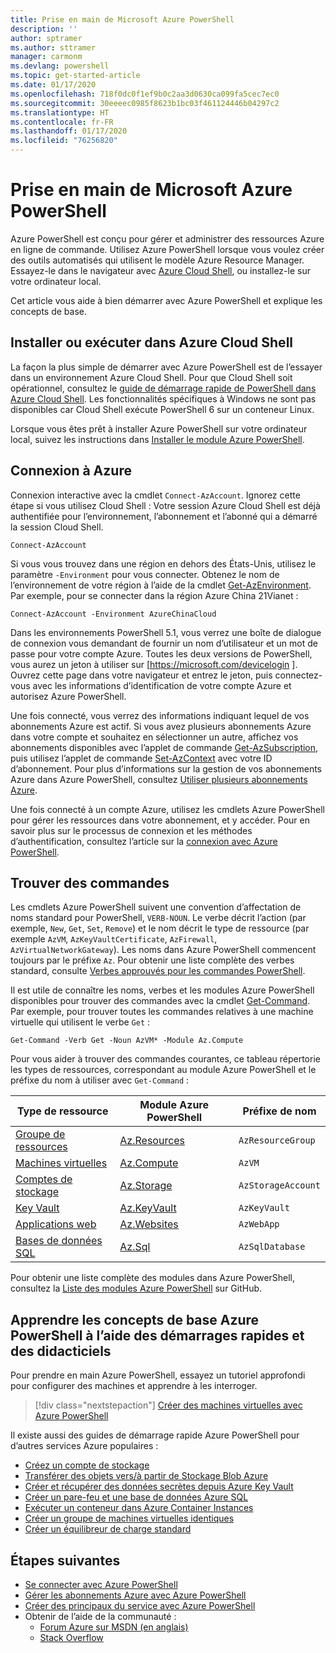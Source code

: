 ```yaml
---
title: Prise en main de Microsoft Azure PowerShell
description: ''
author: sptramer
ms.author: sttramer
manager: carmonm
ms.devlang: powershell
ms.topic: get-started-article
ms.date: 01/17/2020
ms.openlocfilehash: 718f0dc0f1ef9b0c2aa3d0630ca099fa5cec7ec0
ms.sourcegitcommit: 30eeeec0985f8623b1bc03f461124446b04297c2
ms.translationtype: HT
ms.contentlocale: fr-FR
ms.lasthandoff: 01/17/2020
ms.locfileid: "76256820"
---
```

# <a name="get-started-with-azure-powershell"></a>Prise en main de Microsoft Azure PowerShell

Azure PowerShell est conçu pour gérer et administrer des ressources Azure en ligne de commande. Utilisez Azure PowerShell lorsque vous voulez créer des outils automatisés qui utilisent le modèle Azure Resource Manager.
Essayez-le dans le navigateur avec [Azure Cloud Shell](/azure/cloud-shell/overview), ou installez-le sur votre ordinateur local.

Cet article vous aide à bien démarrer avec Azure PowerShell et explique les concepts de base.

## <a name="install-or-run-in-azure-cloud-shell"></a>Installer ou exécuter dans Azure Cloud Shell

La façon la plus simple de démarrer avec Azure PowerShell est de l’essayer dans un environnement Azure Cloud Shell.
Pour que Cloud Shell soit opérationnel, consultez le [guide de démarrage rapide de PowerShell dans Azure Cloud Shell](/azure/cloud-shell/quickstart-powershell).
Les fonctionnalités spécifiques à Windows ne sont pas disponibles car Cloud Shell exécute PowerShell 6 sur un conteneur Linux.

Lorsque vous êtes prêt à installer Azure PowerShell sur votre ordinateur local, suivez les instructions dans [Installer le module Azure PowerShell](install-az-ps.md).

## <a name="sign-in-to-azure"></a>Connexion à Azure

Connexion interactive avec la cmdlet `Connect-AzAccount`. Ignorez cette étape si vous utilisez Cloud Shell : Votre session Azure Cloud Shell est déjà authentifiée pour l’environnement, l’abonnement et l’abonné qui a démarré la session Cloud Shell.

```azurepowershell-interactive
Connect-AzAccount
```

Si vous vous trouvez dans une région en dehors des États-Unis, utilisez le paramètre `-Environment` pour vous connecter. Obtenez le nom de l’environnement de votre région à l’aide de la cmdlet [Get-AzEnvironment](/powershell/module/Az.Accounts/Get-AzEnvironment). Par exemple, pour se connecter dans la région Azure China 21Vianet :

```azurepowershell-interactive
Connect-AzAccount -Environment AzureChinaCloud
```

Dans les environnements PowerShell 5.1, vous verrez une boîte de dialogue de connexion vous demandant de fournir un nom d’utilisateur et un mot de passe pour votre compte Azure. Toutes les deux versions de PowerShell, vous aurez un jeton à utiliser sur [https://microsoft.com/devicelogin ].
Ouvrez cette page dans votre navigateur et entrez le jeton, puis connectez-vous avec les informations d’identification de votre compte Azure et autorisez Azure PowerShell.

Une fois connecté, vous verrez des informations indiquant lequel de vos abonnements Azure est actif. Si vous avez plusieurs abonnements Azure dans votre compte et souhaitez en sélectionner un autre, affichez vos abonnements disponibles avec l’applet de commande [Get-AzSubscription](/powershell/module/az.accounts/get-azsubscription), puis utilisez l’applet de commande [Set-AzContext](/powershell/module/az.accounts/set-azcontext) avec votre ID d’abonnement.
Pour plus d’informations sur la gestion de vos abonnements Azure dans Azure PowerShell, consultez [Utiliser plusieurs abonnements Azure](manage-subscriptions-azureps.md).

Une fois connecté à un compte Azure, utilisez les cmdlets Azure PowerShell pour gérer les ressources dans votre abonnement, et y accéder. Pour en savoir plus sur le processus de connexion et les méthodes d’authentification, consultez l’article sur la [connexion avec Azure PowerShell](authenticate-azureps.md).

## <a name="find-commands"></a>Trouver des commandes

Les cmdlets Azure PowerShell suivent une convention d’affectation de noms standard pour PowerShell, `VERB-NOUN`. Le verbe décrit l’action (par exemple, `New`, `Get`, `Set`, `Remove`) et le nom décrit le type de ressource (par exemple `AzVM`, `AzKeyVaultCertificate`, `AzFirewall`, `AzVirtualNetworkGateway`). Les noms dans Azure PowerShell commencent toujours par le préfixe `Az`. Pour obtenir une liste complète des verbes standard, consulte [Verbes approuvés pour les commandes PowerShell](/powershell/scripting/developer/cmdlet/approved-verbs-for-windows-powershell-commands).

Il est utile de connaître les noms, verbes et les modules Azure PowerShell disponibles pour trouver des commandes avec la cmdlet [Get-Command](/powershell/module/microsoft.powershell.core/get-command). Par exemple, pour trouver toutes les commandes relatives à une machine virtuelle qui utilisent le verbe `Get` :

```powershell-interactive
Get-Command -Verb Get -Noun AzVM* -Module Az.Compute
```

Pour vous aider à trouver des commandes courantes, ce tableau répertorie les types de ressources, correspondant au module Azure PowerShell et le préfixe du nom à utiliser avec `Get-Command` :

| Type de ressource | Module Azure PowerShell | Préfixe de nom |
|---------------|-------------------------|----------------|
| [Groupe de ressources](/azure/azure-resource-manager/resource-group-overview) | [Az.Resources](/powershell/module/az.resources#resources) | `AzResourceGroup` |
| [Machines virtuelles](/azure/virtual-machines) | [Az.Compute](/powershell/module/az.compute#virtual_machines) | `AzVM` |
| [Comptes de stockage](/azure/storage/common/storage-introduction) | [Az.Storage](/powershell/module/az.storage/) | `AzStorageAccount` |
| [Key Vault](/azure/key-vault/key-vault-whatis) | [Az.KeyVault](/powershell/module/az.keyvault) | `AzKeyVault` |
| [Applications web](/azure/app-service) | [Az.Websites](/powershell/module/az.websites) | `AzWebApp` |
| [Bases de données SQL](/azure/sql-database) | [Az.Sql](/powershell/module/az.sql) | `AzSqlDatabase` |

Pour obtenir une liste complète des modules dans Azure PowerShell, consultez la [Liste des modules Azure PowerShell](https://github.com/Azure/azure-powershell/blob/master/documentation/azure-powershell-modules.md) sur GitHub.

## <a name="learn-azure-powershell-basics-with-quickstarts-and-tutorials"></a>Apprendre les concepts de base Azure PowerShell à l’aide des démarrages rapides et des didacticiels

Pour prendre en main Azure PowerShell, essayez un tutoriel approfondi pour configurer des machines et apprendre à les interroger.

> [!div class="nextstepaction"]
> [Créer des machines virtuelles avec Azure PowerShell](azureps-vm-tutorial.yml)

Il existe aussi des guides de démarrage rapide Azure PowerShell pour d’autres services Azure populaires :

* [Créez un compte de stockage](/azure/storage/common/storage-quickstart-create-account?tabs=azure-powershell)
* [Transférer des objets vers/à partir de Stockage Blob Azure](/azure/storage/blobs/storage-quickstart-blobs-powershell)
* [Créer et récupérer des données secrètes depuis Azure Key Vault](/azure/key-vault/quick-create-powershell)
* [Créer un pare-feu et une base de données Azure SQL](/azure/sql-database/scripts/sql-database-create-and-configure-database-powershell)
* [Exécuter un conteneur dans Azure Container Instances](/azure/container-instances/container-instances-quickstart-powershell)
* [Créer un groupe de machines virtuelles identiques](/azure/virtual-machine-scale-sets/quick-create-powershell)
* [Créer un équilibreur de charge standard](/azure/load-balancer/quickstart-create-standard-load-balancer-powershell)

## <a name="next-steps"></a>Étapes suivantes

* [Se connecter avec Azure PowerShell](authenticate-azureps.md)
* [Gérer les abonnements Azure avec Azure PowerShell](manage-subscriptions-azureps.md)
* [Créer des principaux du service avec Azure PowerShell](create-azure-service-principal-azureps.md)
* Obtenir de l’aide de la communauté :
  * [Forum Azure sur MSDN (en anglais)](https://go.microsoft.com/fwlink/p/?LinkId=320212)
  * [Stack Overflow](https://go.microsoft.com/fwlink/?LinkId=320213)
